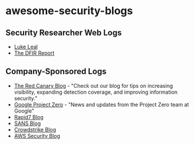 # awesome-security-blogs

## Security Researcher Web Logs 
* [Luke Leal](https://lukeleal.com/research/posts/) 
* [The DFIR Report](https://thedfirreport.com/)


## Company-Sponsored Logs
* [The Red Canary Blog](https://redcanary.com/blog/) - "Check out our blog for tips on increasing visibility, expanding detection coverage, and improving information security." 
* [Google Project Zero](https://googleprojectzero.blogspot.com/) - "News and updates from the Project Zero team at Google"
* [Rapid7 Blog](https://blog.rapid7.com/tag/research/)
* [SANS Blog](https://www.sans.org/blog/)
* [Crowdstrike Blog](https://www.crowdstrike.com/blog/)
* [AWS Security Blog](https://aws.amazon.com/blogs/security/)
